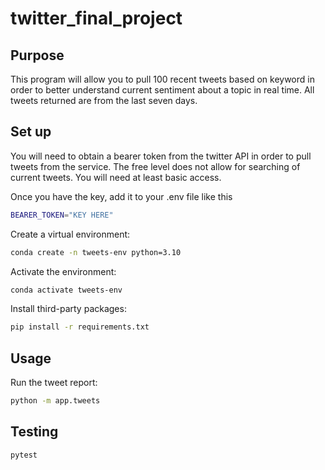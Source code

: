 # twitter_final_project

## Purpose

This program will allow you to pull 100 recent tweets based on keyword in order to better understand current sentiment about a topic in real time. All tweets returned are from the last seven days. 

## Set up

You will need to obtain a bearer token from the twitter API in order to pull tweets from the service. The free level does not allow for searching of current tweets. You will need at least basic access. 

Once you have the key, add it to your .env file like this

```sh
BEARER_TOKEN="KEY HERE"
```

Create a virtual environment:


```sh
conda create -n tweets-env python=3.10
```

Activate the environment: 

```sh
conda activate tweets-env
```

Install third-party packages:

```sh
pip install -r requirements.txt
```

## Usage

Run the tweet report:

```sh
python -m app.tweets
```

## Testing

```sh
pytest
```